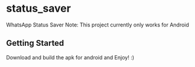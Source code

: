 # status_saver

WhatsApp Status Saver
Note: This project currently only works for Android

## Getting Started

Download and build the apk for android and Enjoy! :) 
